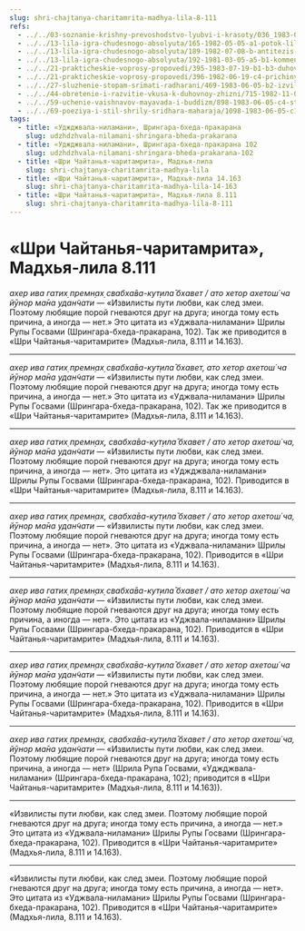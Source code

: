 ```yaml
---
slug: shri-chajtanya-charitamrita-madhya-lila-8-111
refs:
  - ../../03-soznanie-krishny-prevoshodstvo-lyubvi-i-krasoty/036_1983-01-04-b1-3_sridharmj_rabstvo_u_absoljutnogo_blaga_i_absoljutnoj_krasoty-estestvennaja_sklonnost_serdca.md
  - ../../13-lila-igra-chudesnogo-absolyuta/165-1982-05-05-a1-potok-lily-gospoda-i-ego-glubiny.md
  - ../../13-lila-igra-chudesnogo-absolyuta/189-1982-07-08-b-antitezis-chast-izvilistogo-haraktera-lily.md
  - ../../13-lila-igra-chudesnogo-absolyuta/192-1981-03-05-a5-b1-kommentarij-na-istoriyu-o-padenii-dzhaya-i-vidzhaya-s-vajkunthi.md
  - ../../21-prakticheskie-voprosy-propovedi/395-1983-07-19-b1-b3-duhovnye-organizatsii-konkuriruyut-stremyas-udovletvorit-krishnu.md
  - ../../21-prakticheskie-voprosy-propovedi/396-1982-06-19-c4-prichiny-konfliktov-predannyh-na-vysokoj-i-nizkoj-stadiyah.md
  - ../../27-sluzhenie-stopam-srimati-radharani/469-1983-06-05-b2-izvilistye-puti-lyubvi.md
  - ../../44-obretenie-i-razvitie-vkusa-k-duhovnoy-zhizni/715-1982-11-03-a-b1-borba-s-majej-madhyama-adhikari-i-borba-v-lile-uttama-adhikari.md
  - ../../59-uchenie-vaishnavov-mayavada-i-buddizm/898-1983-06-05-c4-strana-lyubvi-prevoshodit-mir-otrecheniya.md
  - ../../69-poeziya-i-stil-shrily-sridhara-maharaja/1098-1983-06-05-c1-o-pervom-stihe-bhagavatam-i-poezii-rupy-gosvami.md
tags:
  - title: «Уджджвала-ниламани», Шрингара-бхеда-пракарана
    slug: udzhdzhvala-nilamani-shringara-bheda-prakarana
  - title: «Уджджвала-ниламани», Шрингара-бхеда-пракарана 102
    slug: udzhdzhvala-nilamani-shringara-bheda-prakarana-102
  - title: «Шри Чайтанья-чаритамрита», Мадхья-лила
    slug: shri-chajtanya-charitamrita-madhya-lila
  - title: «Шри Чайтанья-чаритамрита», Мадхья-лила 14.163
    slug: shri-chajtanya-charitamrita-madhya-lila-14-163
  - title: «Шри Чайтанья-чаритамрита», Мадхья-лила 8.111
    slug: shri-chajtanya-charitamrita-madhya-lila-8-111
---
```


# «Шри Чайтанья-чаритамрита», Мадхья-лила 8.111

*ахер ива гатих̣ премн̣ах̣ свабха̄ва-кут̣ила̄ бхавет / ато хетор ахетош́ ча йӯнор ма̄на удан̃чати* — «Извилисты пути любви, как след змеи. Поэтому любящие порой гневаются друг на друга; иногда тому есть причина, а иногда — нет.» Это цитата из «Уджвала-ниламани» Шрилы Рупы Госвами (Шрингара-бхеда-пракарана, 102). Так же приводится в «Шри Чайтанья-чаритамрите» (Мадхья-лила, 8.111 и 14.163).

---

*ахер ива гатих̣ премн̣ах̣ свабха̄ва-кут̣ила̄ бхавет, ато хетор ахетош́ ча йӯнор ма̄на удан̃чати* — «Извилисты пути любви, как след змеи. Поэтому любящие порой гневаются друг на друга; иногда тому есть причина, а иногда — нет.» Это цитата из «Уджвала-ниламани» Шрилы Рупы Госвами (Шрингара-бхеда-пракарана, 102). Так же приводится в «Шри Чайтанья-чаритамрите» (Мадхья-лила, 8.111 и 14.163).

---

*ахер ива гатих̣ премн̣ах̣, свабха̄ва-кут̣ила̄ бхавет / ато хетор ахетош́ ча, йӯнор ма̄на удан̃чати* — «Извилисты пути любви, как след змеи. Поэтому любящие порой гневаются друг на друга; иногда тому есть причина, а иногда — нет». Это цитата из «Уджджвала-ниламани» Шрилы Рупы Госвами (Шрингара-бхеда-пракарана, 102). Приводится в «Шри Чайтанья-чаритамрите» (Мадхья-лила, 8.111 и 14.163).

---

*ахер ива гатих̣ премн̣ах̣, свабха̄ва-кут̣ила̄ бхавет / ато хетор ахетош́ ча, йӯнор ма̄на удан̃чати* — «Извилисты пути любви, как след змеи. Поэтому любящие порой гневаются друг на друга; иногда тому есть причина, а иногда — нет». Это цитата из «Уджвала-ниламани» Шрилы Рупы Госвами (Шрингара-бхеда-пракарана, 102). Приводится в «Шри Чайтанья-чаритамрите» (Мадхья-лила, 8.111 и 14.163).

---

*ахер ива гатих̣ премн̣ах̣ свабха̄ва-кут̣ила̄ бхавет / ато хетор ахетош́ ча йӯнор ма̄на удан̃чати* — «Извилисты пути любви, как след змеи. Поэтому любящие порой гневаются друг на друга; иногда тому есть причина, а иногда — нет». Это цитата из «Уджвала-ниламани» Шрилы Рупы Госвами (Шрингара-бхеда-пракарана, 102). Приводится в «Шри Чайтанья-чаритамрите» (Мадхья-лила, 8.111 и 14.163).

---

*ахер ива гатих̣ премн̣ах̣ свабха̄ва-кут̣ила̄ бхавет / ато хетор ахетош́ ча йӯнор ма̄на удан̃чати* — «Извилисты пути любви, как след змеи. Поэтому любящие порой гневаются друг на друга; иногда тому есть причина, а иногда — нет.» Это цитата из «Уджвала-ниламани» Шрилы Рупы Госвами (Шрингара-бхеда-пракарана, 102). Приводится в «Шри Чайтанья-чаритамрите» (Мадхья-лила, 8.111 и 14.163).

---

*ахер ива гатих̣ премн̣ах̣, свабха̄ва-кут̣ила̄ бхавет / ато хетор ахетош́ ча, йӯнор ма̄на удан̃чати* — «Извилисты пути любви, как след змеи. Поэтому любящие порой гневаются друг на друга; иногда тому есть причина, а иногда — нет» (Шрила Рупа Госвами, «Уджджвала-ниламани» (Шрингара-бхеда-пракарана, 102); приводится в «Шри Чайтанья-чаритамрите» (Мадхья-лила, 8.111 и 14.163)).

---

«Извилисты пути любви, как след змеи. Поэтому любящие порой гневаются друг на друга; иногда тому есть причина, а иногда — нет.» Это цитата из «Уджвала-ниламани» Шрилы Рупы Госвами (Шрингара-бхеда-пракарана, 102). Приводится в «Шри Чайтанья-чаритамрите» (Мадхья-лила, 8.111 и 14.163).

---

«Извилисты пути любви, как след змеи. Поэтому любящие порой гневаются друг на друга; иногда тому есть причина, а иногда — нет». Это цитата из «Уджвала-ниламани» Шрилы Рупы Госвами (Шрингара-бхеда-пракарана, 102). Приводится в «Шри Чайтанья-чаритамрите» (Мадхья-лила, 8.111 и 14.163).
